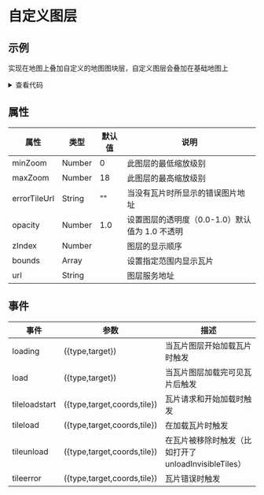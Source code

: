 # 自定义图层

## 示例

实现在地图上叠加自定义的地图图块层，自定义图层会叠加在基础地图上

<demo-tilelayer></demo-tilelayer>

<details>
<summary>查看代码</summary>

<<< @/.vitepress/components/demo-tilelayer/index.vue

</details>

## 属性

| 属性         | 类型   | 默认值 | 说明                                               |
| ------------ | ------ | ------ | -------------------------------------------------- |
| minZoom      | Number | 0      | 此图层的最低缩放级别                             |
| maxZoom      | Number | 18     | 此图层的最高缩放级别                             |
| errorTileUrl | String | ""     | 当没有瓦片时所显示的错误图片地址                 |
| opacity      | Number | 1.0    | 设置图层的透明度（0.0-1.0）默认值为 1.0 不透明 |
| zIndex       | Number |        | 图层的显示顺序                                   |
| bounds       | Array  |        | 设置指定范围内显示瓦片                           |
| url          | String |        | 图层服务地址                                     |

## 事件

| 事件          | 参数                        | 描述                                                    |
| ------------- | --------------------------- | ------------------------------------------------------- |
| loading       | ({type,target})             | 当瓦片图层开始加载瓦片时触发                          |
| load          | ({type,target})             | 当瓦片图层加载完可见瓦片后触发                        |
| tileloadstart | ({type,target,coords,tile}) | 瓦片请求和开始加载时触发                              |
| tileload      | ({type,target,coords,tile}) | 在加载瓦片时触发                                      |
| tileunload    | ({type,target,coords,tile}) | 在瓦片被移除时触发（比如打开了 unloadInvisibleTiles） |
| tileerror     | ({type,target,coords,tile}) | 瓦片错误时触发                                        |
